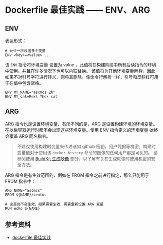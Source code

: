 # Dockerfile 最佳实践 —— ENV、ARG

## ENV

表达形式：

```shell
# 允许一次设置多个变量
ENV <key>=<value> ...
```

该 `ENV` 指令将环境变量 <key> 设置为 value <value>，此值将在构建阶段中所有后续指令的环境中使用。并且在许多情况下也可以内联替换。
该值将为其他环境变量解释，因此如果不对引号字符进行转义，则将其删除。像命令行解析一样，引号和反斜杠可用于在值中包含空格。

```shell
ENV MY_NAME="ascmcs Zh"
ENV MY_cat=Rex\ The\ cat
```

## ARG

ARG 指令也是设置环境变量，有所不同的是，ARG 是设置构建环境的环境变量。在以后容器运行时都不会出现这些环境变量。使用 ENV 指令定义的环境变量 始终会覆盖 ARG 同名指令。

>不建议使用构建时变量来传递诸如 github 密钥，用户凭据等机密。构建时变量值对于使用该 `docker history` 命令的图像的任何用户都是可见的。
>请参阅使用 [BuildKit 生成映像](https://docs.docker.com/develop/develop-images/build_enhancements/#new-docker-build-secret-information) 部分，以了解有关在生成映像时使用机密的安全方法。

ARG 指令是有生效范围的，例如在 FROM 指令之前进行指定，那么只能用于 FROM 指令中：

```shell
ARG NAME="ascmcs"
FROM ${NAME}/centos

# 这里则不会生效，如果需要生效，需要重新设置 ARG 变量
RUN echo ${NAME}
```

## 参考资料

- [dockerfile 最佳实践](https://docs.docker.com/engine/reference/builder/)
